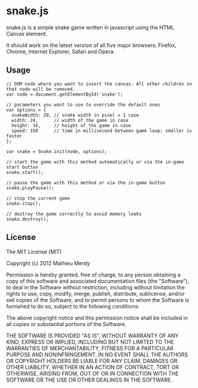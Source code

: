 snake.js
==========

snake.js is a simple snake game written in javascript using the HTML Canvas element.

It should work on the latest version of all five major browsers: Firefox, Chrome, Internet Explorer, Safari and Opera.

Usage
-------

    // DOM node where you want to insert the canvas. All other children in that node will be removed.
    var node = document.getElementById('snake');

    // parameters you want to use to override the default ones
    var options = {
      snakeWidth: 20, // snake width in pixel = 1 case
      width: 24,      // width of the game in case
      height: 16,     // height of the game in case
      speed: 150      // time in millisecond between game loop: smaller is faster
    };

    var snake = Snake.init(node, options);

    // start the game with this method automatically or via the in-game start button
    snake.start();

    // pause the game with this method or via the in-game button
    snake.playPause();

    // stop the current game
    snake.stop();

    // destroy the game correctly to avoid memory leaks
    snake.destroy();

License
--------
The MIT License (MIT)

Copyright (c) 2012 Mathieu Merdy

Permission is hereby granted, free of charge, to any person obtaining a copy of this software and associated documentation files (the "Software"), to deal in the Software without restriction, including without limitation the rights to use, copy, modify, merge, publish, distribute, sublicense, and/or sell copies of the Software, and to permit persons to whom the Software is furnished to do so, subject to the following conditions:

The above copyright notice and this permission notice shall be included in all copies or substantial portions of the Software.

THE SOFTWARE IS PROVIDED "AS IS", WITHOUT WARRANTY OF ANY KIND, EXPRESS OR IMPLIED, INCLUDING BUT NOT LIMITED TO THE WARRANTIES OF MERCHANTABILITY, FITNESS FOR A PARTICULAR PURPOSE AND NONINFRINGEMENT. IN NO EVENT SHALL THE AUTHORS OR COPYRIGHT HOLDERS BE LIABLE FOR ANY CLAIM, DAMAGES OR OTHER LIABILITY, WHETHER IN AN ACTION OF CONTRACT, TORT OR OTHERWISE, ARISING FROM, OUT OF OR IN CONNECTION WITH THE SOFTWARE OR THE USE OR OTHER DEALINGS IN THE SOFTWARE.